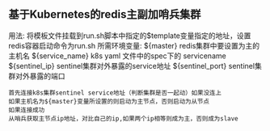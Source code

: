 基于Kubernetes的redis主副加哨兵集群
---
用法:
	将模板文件挂载到run.sh脚本中指定的$template变量指定的地址，设置redis容器启动命令为run.sh
	所需环境变量:
	${master}   redis集群中要设置为主的主机名
	${service_name} k8s yaml 文件中的spec下的 servicename
	${sentinel_ip}  sentinel集群对外暴露的service地址
     	${sentinel_port}  sentinel集群对外暴露的端口 

	首先连接k8s集群sentinel service地址（判断集群是否一起动）如果没连上
	如果主机名为${master}变量所设置的则启动为主节点，否则启动为从节点
	如果连接成功
	从哨兵获取主节点ip地址，对比自己的ip,如果两个ip相等则成为主，否则成为slave
